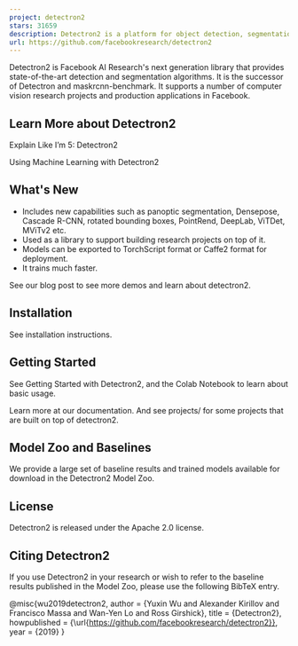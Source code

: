 ```yaml
---
project: detectron2
stars: 31659
description: Detectron2 is a platform for object detection, segmentation and other visual recognition tasks.
url: https://github.com/facebookresearch/detectron2
---
```


Detectron2 is Facebook AI Research's next generation library that provides state-of-the-art detection and segmentation algorithms. It is the successor of Detectron and maskrcnn-benchmark. It supports a number of computer vision research projects and production applications in Facebook.

  

Learn More about Detectron2
---------------------------

Explain Like I’m 5: Detectron2

Using Machine Learning with Detectron2

What's New
----------

-   Includes new capabilities such as panoptic segmentation, Densepose, Cascade R-CNN, rotated bounding boxes, PointRend, DeepLab, ViTDet, MViTv2 etc.
-   Used as a library to support building research projects on top of it.
-   Models can be exported to TorchScript format or Caffe2 format for deployment.
-   It trains much faster.

See our blog post to see more demos and learn about detectron2.

Installation
------------

See installation instructions.

Getting Started
---------------

See Getting Started with Detectron2, and the Colab Notebook to learn about basic usage.

Learn more at our documentation. And see projects/ for some projects that are built on top of detectron2.

Model Zoo and Baselines
-----------------------

We provide a large set of baseline results and trained models available for download in the Detectron2 Model Zoo.

License
-------

Detectron2 is released under the Apache 2.0 license.

Citing Detectron2
-----------------

If you use Detectron2 in your research or wish to refer to the baseline results published in the Model Zoo, please use the following BibTeX entry.

@misc{wu2019detectron2,
  author =       {Yuxin Wu and Alexander Kirillov and Francisco Massa and
                  Wan-Yen Lo and Ross Girshick},
  title =        {Detectron2},
  howpublished = {\\url{https://github.com/facebookresearch/detectron2}},
  year =         {2019}
}

